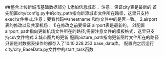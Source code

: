 ##整合上线新城市基础数据部分
    1.添加信息城市：
        注意：保证city表是最新的
        首先配置city/config.py中的city_path指向新添城市文件所在路径，这里只支持execl文件格式.注意：要看代码中sheetname
        和你文件中的是否一致。
    2.airport表的修改以及共享机场：
        1)在修改之前要保证
        airport表是最新的。
        2)配置airport_path指向更新机场文件所在的路径,需要注意文件的模板格式，这里只支持csv文件格式
    3.城市图片的更新
        配置picture_path指向更新图片文件所在的路径
    只要是对数据表操作的都存入了10.10.228.253 base_data库。
    配置完之后运行 city/city_BaseData.py文件中的start_task函数
        